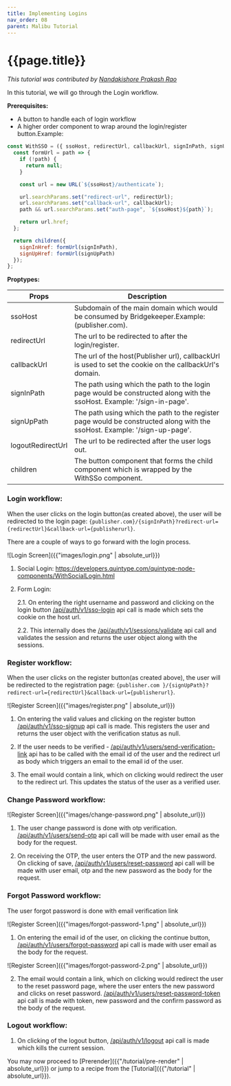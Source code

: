 ```yaml
---
title: Implementing Logins
nav_order: 08
parent: Malibu Tutorial
---
```


# {{page.title}}

*This tutorial was contributed by [Nandakishore Prakash Rao](https://twitter.com/nkp_adm)*

In this tutorial, we will go through the Login workflow.

**Prerequisites:**

* A button to handle each of login workflow
* A higher order component to wrap around the login/register button.Example:

```javascript
const WithSSO = ({ ssoHost, redirectUrl, callbackUrl, signInPath, signUpPath, logoutRedirectUrl = "", children }) => {
  const formUrl = path => {
    if (!path) {
      return null;
    }

    const url = new URL(`${ssoHost}/authenticate`);

    url.searchParams.set("redirect-url", redirectUrl);
    url.searchParams.set("callback-url", callbackUrl);
    path && url.searchParams.set("auth-page", `${ssoHost}${path}`);

    return url.href;
  };

  return children({
    signInHref: formUrl(signInPath),
    signUpHref: formUrl(signUpPath)
  });
};
```

**Proptypes:**

Props | Description
----- | -----------
ssoHost | Subdomain of the main domain which would be consumed by Bridgekeeper.Example: (publisher.com).
redirectUrl |  The url to be redirected to after the login/register.
callbackUrl |  The url of the host(Publisher url), callbackUrl is used to set the cookie on the callbackUrl's domain.
signInPath |  The path using which the path to the login page would be constructed along with the ssoHost. Example: '/sign-in-page'.
signUpPath |  The path using which the path to the register page would be constructed along with the ssoHost. Example: '/sign-up-page'.
logoutRedirectUrl | The url to be redirected after the user logs out.
children | The button component that forms the child component which is wrapped by the WithSSo component.


### Login workflow:

When the user clicks on the login button(as created above), the user will be redirected to the login page:
```{publisher.com}/{signInPath}?redirect-url={redirectUrl}&callback-url={publisherurl}```.

There are a couple of ways to go forward with the login process.

![Login Screen]({{"images/login.png" | absolute_url}})

1. Social Login: https://developers.quintype.com/quintype-node-components/WithSocialLogin.html
2. Form Login:

   2.1. On entering the right username and password and clicking on the login button [/api/auth/v1/sso-login](https://developers.quintype.com/bridgekeeper/swagger/) api call is made which sets the cookie on the host url.

   2.2. This internally does the [/api/auth/v1/sessions/validate](https://developers.quintype.com/bridgekeeper/swagger/) api call and validates the session and returns the user object along with the sessions.


### Register workflow:

When the user clicks on the register button(as created above), the user will be redirected to the registration page:
```{publisher.com }/{signUpPath}?redirect-url={redirectUrl}&callback-url={publisherurl}```.

![Register Screen]({{"images/register.png" | absolute_url}})

1. On entering the valid values and clicking on the register button [/api/auth/v1/sso-signup](https://developers.quintype.com/bridgekeeper/swagger/) api call is made. This registers the user and returns the user object with the verification status as null.

2. If the user needs to be verified - [/api/auth/v1/users/send-verification-link](https://developers.quintype.com/bridgekeeper/swagger/) api has to be called with the email id of the user and the redirect url as body which triggers an email to the email id of the user.

3. The email would contain a link, which on clicking would redirect the user to the redirect url. This updates the status of the user as a verified user.


### Change Password workflow:

![Register Screen]({{"images/change-password.png" | absolute_url}})

1. The user change password is done with otp verification. [/api/auth/v1/users/send-otp](https://developers.quintype.com/bridgekeeper/swagger/) api call will be made with user email as the body for the request.

2. On receiving the OTP, the user enters the OTP and the new password. On clicking of save, [/api/auth/v1/users/reset-password](https://developers.quintype.com/bridgekeeper/swagger/) api call will be made with user email, otp and the new password as the body for the request.


### Forgot Password workflow:

The user forgot password is done with email verification link

![Register Screen]({{"images/forgot-password-1.png" | absolute_url}})

1. On entering the email id of the user, on clicking the continue button, [/api/auth/v1/users/forgot-password](https://developers.quintype.com/bridgekeeper/swagger/) api call is made with user email as the body for the request.


![Register Screen]({{"images/forgot-password-2.png" | absolute_url}})

2. The email would contain a link, which on clicking would redirect the user to the reset password page, where the user enters the new password and clicks on reset password. [/api/auth/v1/users/reset-password-token](https://developers.quintype.com/bridgekeeper/swagger/) api call is made with token, new password and the confirm password as the body of the request.


### Logout workflow:

1. On clicking of the logout button, [/api/auth/v1/logout](https://developers.quintype.com/bridgekeeper/swagger) api call is made which kills the current session.


You may now proceed to [Prerender]({{"/tutorial/pre-render" | absolute_url}}) or jump to a recipe from the [Tutorial]({{"/tutorial" | absolute_url}}).
